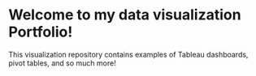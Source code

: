 # Welcome to my data visualization Portfolio! 
This visualization repository contains examples of Tableau dashboards, pivot tables, and so much more!
